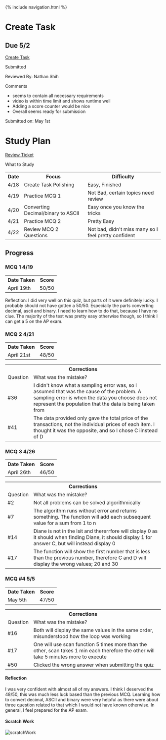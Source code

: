 {% include navigation.html %}

# Create Task #
## Due 5/2 ##

[Create Task](CreateTask.md)

Submitted

Reviewed By: Nathan Shih

Comments
  - seems to contain all necessary requirements
  - video is within time limit and shows runtime well
  - Adding a score counter would be nice
  - Overall seems ready for submission

Submitted on: May 1st

# Study Plan #

[Review Ticket](https://github.com/KoolKidKai/KolinPersonalGithub/issues/7)

<table>
  <tr>What to Study</tr>
  <tr>
    <th>Date</th>
    <th>Focus</th>
    <th>Difficulty</th>
  </tr>
  <tr>
    <td>4/18</td>
    <td>Create Task Polishing</td>
    <td>Easy, Finished</td>
  </tr>
  <tr>
    <td>4/19</td>
    <td>Practice MCQ 1</td>
    <td>Not Bad, certain topics need review</td>
  </tr>
  <tr>
    <td>4/20</td>
    <td>Converting Decimal/binary to ASCII</td>
    <td>Easy once you know the tricks</td>
  </tr>
  <tr>
    <td>4/21</td>
    <td>Practice MCQ 2</td>
    <td>Pretty Easy</td>
  </tr>
  <tr>
    <td>4/22</td>
    <td>Review MCQ 2 Questions</td>
    <td>Not bad, didn't miss many so I feel pretty confident</td>
  </tr>
</table>
  

## Progress ##

### MCQ 1 4/19 ###
<table>
  <tr>
    <th>Date Taken</th>
    <th>Score</th>
  </tr>
  <tr>
    <td>April 19th</td>
    <td>50/50</td>
  </tr>
</table>

Reflection: I did very well on this quiz, but parts of it were definitely lucky. I probably should not have gotten a 50/50. Especially the parts converting decimal, ascii and binary. I need to learn how to do that, because I have no clue. The majority of the test was pretty easy otherwise though, so I think I can get a 5 on the AP exam.
  
### MCQ 2 4/21 ###

<table>
  <tr>
    <th>Date Taken</th>
    <th>Score</th>
  </tr>
  <tr>
    <td>April 21st</td>
    <td>48/50</td>
  </tr>
</table>
  
<table>
  <tr>
    <th colspan="2">Corrections</th>
  </tr>
  <tr>
    <td>Question</td>
    <td>What was the mistake?</td>
  </tr>
  <tr>
    <td>#36</td>
    <td>I didn't know what a sampling error was, so I assumed that was the cause of the problem. A sampling error is when the data you choose does not represent the population that the data is being taken from</td>
  </tr>
  <tr>
    <td>#41</td>
    <td>The data provided only gave the total price of the transactions, not the individual prices of each item. I thought it was the opposite, and so I chose C iinstead of D</td>
  </tr>
</table>

### MCQ 3 4/26 ###

<table>
  <tr>
    <th>Date Taken</th>
    <th>Score</th>
  </tr>
  <tr>
    <td>April 26th</td>
    <td>46/50</td>
  </tr>
</table>

<table>
  <tr>
    <th colspan="2">Corrections</th>
  </tr>
  <tr>
    <td>Question</td>
    <td>What was the mistake?</td>
  </tr>
  <tr>
    <td>#2</td>
    <td>Not all problems can be solved algorithmically</td>
  </tr>
  <tr>
    <td>#7</td>
    <td>The algorithm runs without error and returns something. The function will add each subsequent value for a sum from 1 to n</td>
  </tr>
  <tr>
    <td>#14</td>
    <td>Diane is not in the lsit and thererrfore will display 0 as it should when finding Diane, it should display 1 for answer C, but will instead display 0</td>
  </tr>
  <tr>
    <td>#17</td>
    <td>The function will show the first number that is less than the previous number, therefore C and D will display the wrong values; 20 and 30</td>
  </tr>
</table>

### MCQ #4 5/5 ###

<table>
  <tr>
    <th>Date Taken</th>
    <th>Score</th>
  </tr>
  <tr>
    <td>May 5th</td>
    <td>47/50</td>
  </tr>
</table>

<table>
  <tr>
    <th colspan="2">Corrections</th>
  </tr>
  <tr>
    <td>Question</td>
    <td>What was the mistake?</td>
  </tr>
  <tr>
    <td>#16</td>
    <td>Both will display the same values in the same order, misunderstood how the loop was working</td>
  </tr>
  <tr>
    <td>#17</td>
    <td>One will use scan function 5 times more than the other, scan takes 1 min each therefore the other will take 5 minutes more to execute</td>
  </tr>
  <tr>
    <td>#50</td>
    <td>Clicked the wrong answer when submitting the quiz</td>
  </tr>
</table>

#### Reflection ####

I was very confident with almost all of my answers. I think I deserved the 48/50, this was much less luck based than the previous MCQ. Learning how to convert decimal, ASCII and binary were very helpful as there were about three question related to that which I would not have known otherwise. In general, I feel prepared for the AP exam.

#### Scratch Work ####

![scratchWork](https://user-images.githubusercontent.com/89219634/164544410-38d9b3a0-9ac1-4be1-a41b-1eb62775a3a4.jpg)




  

